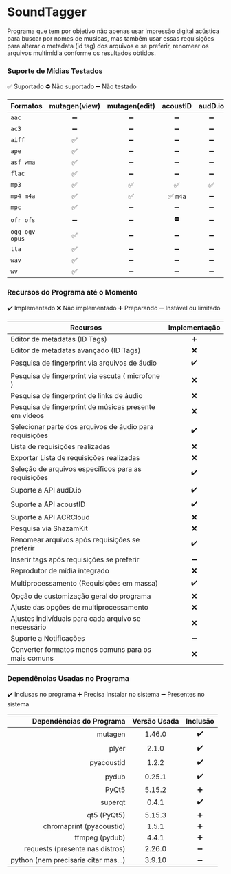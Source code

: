 # SoundTagger

Programa que tem por objetivo não apenas usar impressão digital acústica para buscar por nomes de musicas, mas também
usar essas requisições para alterar o metadata (id tag) dos arquivos e se preferir, renomear os arquivos multimídia
conforme os resultados obtidos.

### Suporte de Mídias Testados

✅️ Suportado ⛔ Não suportado ➖ Não testado

| Formatos       | mutagen(view) | mutagen(edit) | acoustID | audD.io |
|----------------|:-------------:|:-------------:|:--------:|:-------:|
| `aac`          |       ➖       |       ➖       |    ➖     |    ➖    |
| `ac3`          |       ➖       |       ➖       |    ➖     |    ➖    |
| `aiff`         |       ✅       |       ➖       |    ➖     |    ➖    |
| `ape`          |       ✅       |       ➖       |    ➖     |    ➖    |
| `asf wma`      |      ✅️       |       ➖       |    ➖     |    ➖    |
| `flac`         |       ✅       |       ➖       |    ➖     |    ➖    |
| `mp3`          |       ✅       |       ✅       |    ✅     |   ✅️    |
| `mp4 m4a`      |      ✅️       |      ✅️       | ✅ `m4a`  |    ➖    |
| `mpc`          |      ✅️       |       ➖       |    ➖     |    ➖    |
| `ofr ofs`      |       ➖       |       ➖       |    ⛔     |    ➖    |
| `ogg ogv opus` |      ✅️       |       ➖       |    ➖     |    ➖    |
| `tta`          |      ✅️       |       ➖       |    ➖     |    ➖    |
| `wav`          |      ✅️       |       ➖       |    ➖     |    ➖    |
| `wv`           |      ✅️       |       ➖       |    ➖     |    ➖    |
 
### Recursos do Programa até o Momento

✔️ Implementado ❌ Não implementado ➕ Preparando ➖ Instável ou limitado

| Recursos                                                | Implementação |
|---------------------------------------------------------|:-------------:|
| Editor de metadatas (ID Tags)                           |       ➕       |
| Editor de metadatas avançado (ID Tags)                  |       ❌       |
| Pesquisa de fingerprint via arquivos de áudio           |      ✔️       |
| Pesquisa de fingerprint via escuta ( microfone )        |       ❌       |
| Pesquisa de fingerprint de links de áudio               |       ❌       |
| Pesquisa de fingerprint de músicas presente em vídeos   |       ❌       |
| Selecionar parte dos arquivos de áudio para requisições |      ✔️       |
| Lista de requisições realizadas                         |       ❌       |
| Exportar Lista de requisições realizadas                |       ❌       |
| Seleção de arquivos específicos para as requisições     |      ✔️       |
| Suporte a API audD.io                                   |      ✔️       |
| Suporte a API acoustID                                  |      ✔️       |
| Suporte a API ACRCloud                                  |       ❌       |
| Pesquisa via ShazamKit                                  |       ❌       |
| Renomear arquivos após requisições se preferir          |      ✔️       |
| Inserir tags após requisições se preferir               |      ➖️       |
| Reprodutor de mídia integrado                           |       ❌       |
| Multiprocessamento (Requisições em massa)               |      ✔️       |
| Opção de customização geral do programa                 |       ❌       |
| Ajuste das opções de multiprocessamento                 |       ❌       |
| Ajustes indivíduais para cada arquivo se necessário     |       ❌       |
| Suporte a Notificações                                  |      ➖️       |
| Converter formatos menos comuns para os mais comuns     |       ❌       |

### Dependências Usadas no Programa

✔️ Inclusas no programa ➕ Precisa instalar no sistema ➖ Presentes no sistema

|             Dependências do Programa | Versão Usada | Inclusão |
|-------------------------------------:|:------------:|:--------:|
|                              mutagen |    1.46.0    |    ✔️    |
|                                plyer |    2.1.0     |    ✔️    |
|                           pyacoustid |    1.2.2     |    ✔️    |
|                                pydub |    0.25.1    |    ✔️    |
|                                PyQt5 |    5.15.2    |    ➕     |
|                              superqt |    0.4.1     |    ✔️    |
|                          qt5 (PyQt5) |    5.15.3    |    ➕     |
|             chromaprint (pyacoustid) |    1.5.1     |    ➕     |
|                       ffmpeg (pydub) |    4.4.1     |    ➕     |
|      requests (presente nas distros) |    2.26.0    |    ➖     |
| python (nem precisaria citar mas...) |    3.9.10    |    ➖     |
